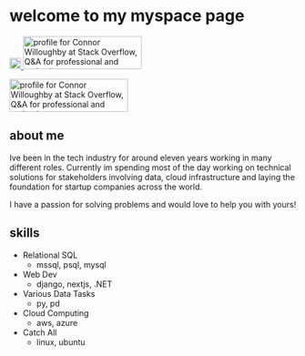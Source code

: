 # welcome to my myspace page

<a href="https://www.linkedin.com/in/connor-willoughby">
  <img src="https://img.shields.io/badge/linkedin-%230077B5.svg?&style=for-the-badge&logo=linkedin&logoColor=white" height=20>
</a>

<a href="https://stackoverflow.com/users/9193156/connor-willoughby">
  <img src="https://stackoverflow.com/users/flair/9193156.png?theme=dark" width="208" height="58" alt="profile for Connor Willoughby at Stack Overflow, Q&amp;A for professional and enthusiast programmers" title="profile for Connor Willoughby at Stack Overflow, Q&amp;A for professional and enthusiast programmers">
</a>

<a href="https://stackoverflow.com/users/9193156/connor-willoughby"><img src="https://stackoverflow.com/users/flair/9193156.png?theme=dark" width="208" height="58" alt="profile for Connor Willoughby at Stack Overflow, Q&amp;A for professional and enthusiast programmers" title="profile for Connor Willoughby at Stack Overflow, Q&amp;A for professional and enthusiast programmers"></a>

## about me

Ive been in the tech industry for around eleven years working in many different roles. Currently im spending most of the day working on technical solutions for stakeholders involving data, cloud infrastructure and laying the foundation for startup companies across the world.

I have a passion for solving problems and would love to help you with yours!

## skills

- Relational SQL
  - mssql, psql, mysql
- Web Dev
  - django, nextjs, .NET
- Various Data Tasks
  - py, pd
- Cloud Computing
  - aws, azure
- Catch All
  - linux, ubuntu
